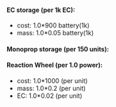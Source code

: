 #### EC storage (per 1k EC):

- cost: 1.0*900 battery(1k)
- mass: 1.0*0.05 battery(1k)

#### Monoprop storage (per 150 units):



#### Reaction Wheel (per 1.0 power):

- cost: 1.0*1000 (per unit)
- mass: 1.0*0.2 (per unit)
- EC: 1.0*0.02 (per unit)
